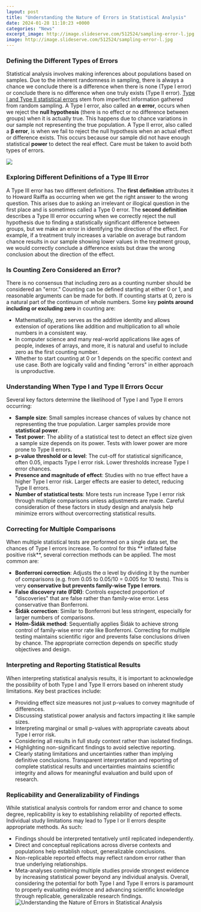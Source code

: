 ```yaml
---
layout: post
title: "Understanding the Nature of Errors in Statistical Analysis"
date: 2024-01-28 11:10:23 +0000
categories: "News"
excerpt_image: http://image.slideserve.com/512524/sampling-error-l.jpg
image: http://image.slideserve.com/512524/sampling-error-l.jpg
---
```


### Defining the Different Types of Errors
Statistical analysis involves making inferences about populations based on samples. Due to the inherent randomness in sampling, there is always a chance we conclude there is a difference when there is none (Type I error) or conclude there is no difference when one truly exists (Type II error). [Type I and Type II statistical errors](https://store.fi.io.vn/collection/puppy) stem from imperfect information gathered from random sampling. 
A Type I error, also called an **α error**, occurs when we reject the **null hypothesis** (there is no effect or no difference between groups) when it is actually true. This happens due to chance variations in our sample not representing the true population. A Type II error, also called a **β error**, is when we fail to reject the null hypothesis when an actual effect or difference exists. This occurs because our sample did not have enough statistical **power** to detect the real effect. Care must be taken to avoid both types of errors.

![](https://media.geeksforgeeks.org/wp-content/cdn-uploads/20230102115338/statistical-errors.png)
### Exploring Different Definitions of a Type III Error  
A Type III error has two different definitions. The **first definition** attributes it to Howard Raiffa as occurring when we get the right answer to the wrong question. This arises due to asking an irrelevant or illogical question in the first place and is sometimes called a Type 0 error. 
The **second definition** describes a Type III error occurring when we correctly reject the null hypothesis due to finding a statistically significant difference between groups, but we make an error in identifying the direction of the effect. For example, if a treatment truly increases a variable on average but random chance results in our sample showing lower values in the treatment group, we would correctly conclude a difference exists but draw the wrong conclusion about the direction of the effect.
### Is Counting Zero Considered an Error? 
There is no consensus that including zero as a counting number should be considered an "error." Counting can be defined starting at either 0 or 1, and reasonable arguments can be made for both. If counting starts at 0, zero is a natural part of the continuum of whole numbers. Some key **points around including or excluding zero** in counting are:
- Mathematically, zero serves as the additive identity and allows extension of operations like addition and multiplication to all whole numbers in a consistent way.
- In computer science and many real-world applications like ages of people, indexes of arrays, and more, it is natural and useful to include zero as the first counting number.  
- Whether to start counting at 0 or 1 depends on the specific context and use case. Both are logically valid and finding "errors" in either approach is unproductive.
### Understanding When Type I and Type II Errors Occur 
Several key factors determine the likelihood of Type I and Type II errors occurring:
- **Sample size**: Small samples increase chances of values by chance not representing the true population. Larger samples provide more **statistical power**.
- **Test power**: The ability of a statistical test to detect an effect size given a sample size depends on its power. Tests with lower power are more prone to Type II errors. 
- **p-value threshold or α level**: The cut-off for statistical significance, often 0.05, impacts Type I error risk. Lower thresholds increase Type I error chances. 
- **Presence and magnitude of effect**: Studies with no true effect have a higher Type I error risk. Larger effects are easier to detect, reducing Type II errors. 
- **Number of statistical tests**: More tests run increase Type I error risk through multiple comparisons unless adjustments are made. 
Careful consideration of these factors in study design and analysis help minimize errors without overcorrecting statistical results.
### Correcting for Multiple Comparisons
When multiple statistical tests are performed on a single data set, the chances of Type I errors increase. To control for this ** inflated false positive risk**, several correction methods can be applied. The most common are:
- **Bonferroni correction**: Adjusts the α level by dividing it by the number of comparisons (e.g. from 0.05 to 0.05/10 = 0.005 for 10 tests). This is very **conservative but prevents family-wise Type I errors**. 
- **False discovery rate (FDR)**: Controls expected proportion of "discoveries" that are false rather than family-wise error. Less conservative than Bonferroni.
- **Šidák correction**: Similar to Bonferroni but less stringent, especially for larger numbers of comparisons. 
- **Holm-Šidák method**: Sequentially applies Šidák to achieve strong control of family-wise error rate like Bonferroni.
Correcting for multiple testing maintains scientific rigor and prevents false conclusions driven by chance. The appropriate correction depends on specific study objectives and design.
### Interpreting and Reporting Statistical Results 
When interpreting statistical analysis results, it is important to acknowledge the possibility of both Type I and Type II errors based on inherent study limitations. Key best practices include:
- Providing effect size measures not just p-values to convey magnitude of differences.
- Discussing statistical power analysis and factors impacting it like sample sizes. 
- Interpreting marginal or small p-values with appropriate caveats about Type I error risk.
- Considering all results in full study context rather than isolated findings. 
- Highlighting non-significant findings to avoid selective reporting.
- Clearly stating limitations and uncertainties rather than implying definitive conclusions.
Transparent interpretation and reporting of complete statistical results and uncertainties maintains scientific integrity and allows for meaningful evaluation and build upon of research.
### Replicability and Generalizability of Findings
While statistical analysis controls for random error and chance to some degree, replicability is key to establishing reliability of reported effects. Individual study limitations may lead to Type I or II errors despite appropriate methods. As such:
- Findings should be interpreted tentatively until replicated independently. 
- Direct and conceptual replications across diverse contexts and populations help establish robust, generalizable conclusions. 
- Non-replicable reported effects may reflect random error rather than true underlying relationships.
- Meta-analyses combining multiple studies provide strongest evidence by increasing statistical power beyond any individual analysis.
Overall, considering the potential for both Type I and Type II errors is paramount to properly evaluating evidence and advancing scientific knowledge through replicable, generalizable research findings.
![Understanding the Nature of Errors in Statistical Analysis](http://image.slideserve.com/512524/sampling-error-l.jpg)